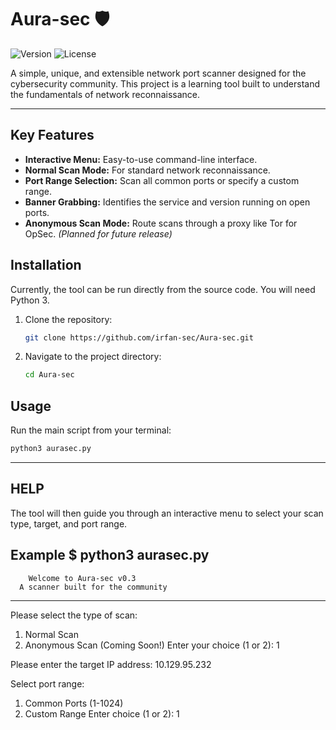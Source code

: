 # Aura-sec 🛡️

![Version](https://img.shields.io/badge/version-0.4-blue)
![License](https://img.shields.io/badge/license-MIT-green)

A simple, unique, and extensible network port scanner designed for the cybersecurity community. This project is a learning tool built to understand the fundamentals of network reconnaissance.

---

## Key Features

* **Interactive Menu:** Easy-to-use command-line interface.
* **Normal Scan Mode:** For standard network reconnaissance.
* **Port Range Selection:** Scan all common ports or specify a custom range.
* **Banner Grabbing:** Identifies the service and version running on open ports.
* **Anonymous Scan Mode:** Route scans through a proxy like Tor for OpSec. *(Planned for future release)*

## Installation

Currently, the tool can be run directly from the source code. You will need Python 3.

1.  Clone the repository:
    ```bash
    git clone https://github.com/irfan-sec/Aura-sec.git
    ```
2.  Navigate to the project directory:
    ```bash
    cd Aura-sec
    ```

## Usage

Run the main script from your terminal:

```bash
python3 aurasec.py
```
---

## HELP
The tool will then guide you through an interactive menu to select your scan type, target, and port range.

Example
$ python3 aurasec.py
--------------------------------------------------
        Welcome to Aura-sec v0.3
      A scanner built for the community
--------------------------------------------------

Please select the type of scan:
1. Normal Scan
2. Anonymous Scan (Coming Soon!)
Enter your choice (1 or 2): 1

Please enter the target IP address: 10.129.95.232

Select port range:
1. Common Ports (1-1024)
2. Custom Range
Enter choice (1 or 2): 1